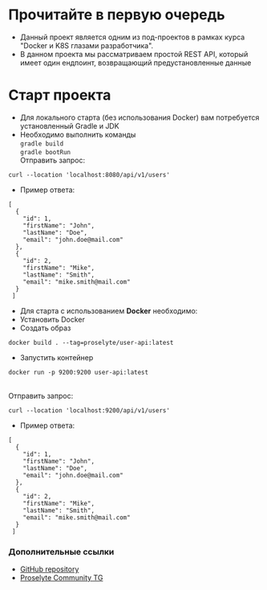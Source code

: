# Прочитайте в первую очередь

* Данный проект является одним из под-проектов в рамках курса "Docker и K8S глазами разработчика".
* В данном проекта мы рассматриваем простой REST API, который имеет один ендпоинт, возвращающий предустановленные данные

# Старт проекта

* Для локального старта (без использования Docker) вам потребуется установленный Gradle и JDK
* Необходимо выполнить команды
  <br/>`gradle build`
  <br/>`gradle bootRun`
  <br/>Отправить запрос:

```
curl --location 'localhost:8080/api/v1/users'
```

* Пример ответа:

```
[
  {
    "id": 1,
    "firstName": "John",
    "lastName": "Doe",
    "email": "john.doe@mail.com"
  },
  {
    "id": 2,
    "firstName": "Mike",
    "lastName": "Smith",
    "email": "mike.smith@mail.com"
  }
 ]
```

* Для старта с использованием **Docker** необходимо:
* Установить Docker
* Создать образ

```
docker build . --tag=proselyte/user-api:latest
```

* Запустить контейнер

```
docker run -p 9200:9200 user-api:latest
```

<br/>Отправить запрос:

```
curl --location 'localhost:9200/api/v1/users'
```

* Пример ответа:

```
[
  {
    "id": 1,
    "firstName": "John",
    "lastName": "Doe",
    "email": "john.doe@mail.com"
  },
  {
    "id": 2,
    "firstName": "Mike",
    "lastName": "Smith",
    "email": "mike.smith@mail.com"
  }
 ]
```

### Дополнительные ссылки

* [GitHub repository](https://github.com/proselytear/user-api)
* [Proselyte Community TG](https://t.me/pse_club)
